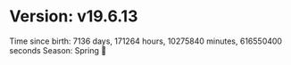 # Version: v19.6.13
Time since birth: 7136 days, 171264 hours, 10275840 minutes, 616550400 seconds
Season: Spring 🌸
